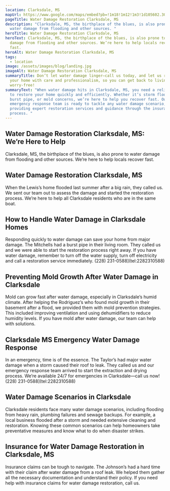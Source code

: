 ```yaml
---
location: Clarksdale, MS
mapUrl: https://www.google.com/maps/embed?pb=!1m18!1m12!1m3!1d105602.30749190605!2d-90.65397977411416!3d34.19563395588329!2m3!1f0!2f0!3f0!3m2!1i1024!2i768!4f13.1!3m3!1m2!1s0x862adf11f3370ec5%3A0x8fd019ae64018bd6!2sClarksdale%2C%20MS%2C%20USA!5e0!3m2!1sen!2sph!4v1728661338473!5m2!1sen!2sph
pageTitle: Water Damage Restoration Clarksdale, MS
description: "Clarksdale, MS, the birthplace of the blues, is also prone to
  water damage from flooding and other sources. "
heroTitle: Water Damage Restoration Clarksdale, MS
heroText: Clarksdale, MS, the birthplace of the blues, is also prone to water
  damage from flooding and other sources. We’re here to help locals recover
  fast.
heroAlt: Water Damage Restoration Clarksdale, MS
tags:
  - location
image: /assets/images/blog/landing.jpg
imageAlt: Water Damage Restoration Clarksdale, MS
summaryTitle: Don’t let water damage linger—call us today, and let us restore
  your home with care and professionalism, so you can get back to living
  worry-free!
summaryText: "When water damage hits in Clarksdale, MS, you need a reliable team
  to restore your home quickly and efficiently. Whether it’s storm flooding, a
  burst pipe, or mold concerns, we’re here to help you recover fast. Our 24/7
  emergency response team is ready to tackle any water damage scenario,
  providing expert restoration services and guidance through the insurance claim
  process. "
---
```

## Water Damage Restoration Clarksdale, MS: We’re Here to Help

Clarksdale, MS, the birthplace of the blues, is also prone to water damage from flooding and other sources. We’re here to help locals recover fast.

## Water Damage Restoration Clarksdale, MS

When the Lewis’s home flooded last summer after a big rain, they called us. We sent our team out to assess the damage and started the restoration process. We’re here to help all Clarksdale residents who are in the same boat.

## How to Handle Water Damage in Clarksdale Homes

Responding quickly to water damage can save your home from major damage. The Mitchells had a burst pipe in their living room. They called us and we were able to start the restoration process right away. If you have water damage, remember to turn off the water supply, turn off electricity and call a restoration service immediately.
(228) 231-0588](tel:2282310588)

## Preventing Mold Growth After Water Damage in Clarksdale

Mold can grow fast after water damage, especially in Clarksdale’s humid climate. After helping the Rodriguez’s who found mold growth in their basement after a flood, we provided them with mold prevention strategies. This included improving ventilation and using dehumidifiers to reduce humidity levels. If you have mold after water damage, our team can help with solutions.

## Clarksdale MS Emergency Water Damage Response

In an emergency, time is of the essence. The Taylor’s had major water damage when a storm caused their roof to leak. They called us and our emergency response team arrived to start the extraction and drying process. We’re available 24/7 for emergencies in Clarksdale—call us now!
(228) 231-0588](tel:2282310588)

## Water Damage Scenarios in Clarksdale

Clarksdale residents face many water damage scenarios, including flooding from heavy rain, plumbing failures and sewage backups. For example, a local business flooded after a storm and needed extensive cleaning and restoration. Knowing these common scenarios can help homeowners take preventative measures and know what to do when disaster strikes.

## Insurance for Water Damage Restoration in Clarksdale, MS

Insurance claims can be tough to navigate. The Johnson’s had a hard time with their claim after water damage from a roof leak. We helped them gather all the necessary documentation and understand their policy. If you need help with insurance claims for water damage restoration, call us.
